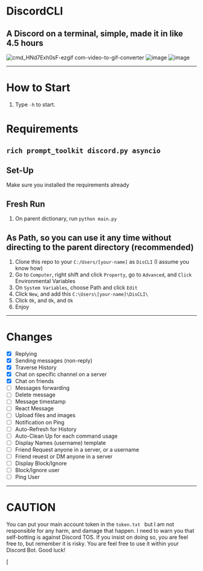 # DiscordCLI
A Discord on a terminal, simple, made it in like 4.5 hours
---
![cmd_HNd7Exh0sF-ezgif com-video-to-gif-converter](https://github.com/user-attachments/assets/4360b209-a935-4b97-b286-e73e5ae4629f)
![image](https://github.com/user-attachments/assets/921bff11-c371-4a4e-b31e-ba06350371c7)
![image](https://github.com/user-attachments/assets/7180bbb0-4ab1-4f32-8098-4308817186aa)

---
# How to Start
1. Type `-h` to start.
# Requirements
`rich prompt_toolkit discord.py asyncio`
---
## Set-Up
Make sure you installed the requirements already

## Fresh Run
1. On parent dictionary, run `python main.py`
   
## As Path, so you can use it any time without directing to the parent directory (recommended)
1. Clone this repo to your `C:/Users/[your-name]` as `DisCLI` (I assume you know how)
2. Go to `Computer`, right shift and click `Property`, go to `Advanced`, and `Click` Environmental Variables
3. On `System Variables`, choose Path and click `Edit`
4. Click `New`, and add this `C:\Users\[your-name]\DisCLI\`
5. Click `Ok`, and `Ok`, and `Ok`
6. Enjoy
---
# Changes
- [x] Replying
- [x] Sending messages (non-reply)
- [x] Traverse History
- [x] Chat on specific channel on a server
- [x] Chat on friends
- [ ] Messages forwarding
- [ ] Delete message
- [ ] Message timestamp
- [ ] React Message
- [ ] Upload files and images
- [ ] Notification on Ping
- [ ] Auto-Refresh for History
- [ ] Auto-Clean Up for each command usage
- [ ] Display Names (username) template
- [ ] Friend Request anyone in a server, or a username
- [ ] Friend reuest or DM anyone in a server
- [ ] Display Block/Ignore
- [ ] Block/Ignore user
- [ ] Ping User
---
# CAUTION
You can put your main account token in the `token.txt ` but I am not responsible for any harm, and damage that happen. I need to warn you that self-botting is against Discord TOS. If you insist on doing so, you are feel free to, but remember it is risky. You are feel free to use it within your Discord Bot. Good luck!


[
